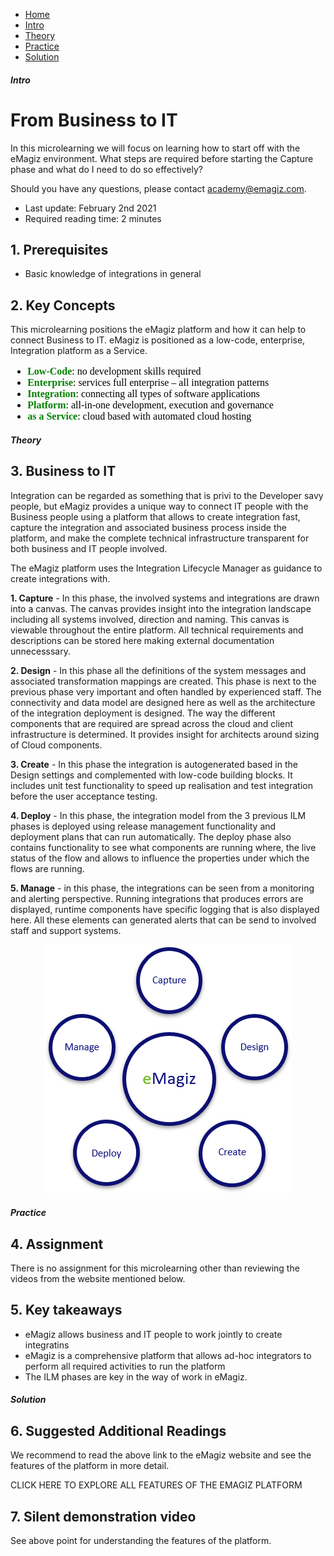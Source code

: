 <div class="ez-academy">
	<div class="ez-academy__body">
		<main class="micro-learning">
		<!-- <div class="dropdown">
<select class="dropdown__dropdown">
<option value="from-business-to-it-with-emagiz">From Business to IT with eMagiz</option>
    <option value="getting-the-technical-requirements" onclick="window.location.href='../../docs/microlearning/index-crashcourse-messaging';">Getting the technical requirements</option>
    <option value="moving-onto-the-next-step">Moving onto the next step</option>    
</select>
<div class="dropdown__nav">
<a href="" class="dropdown__previous"><img src="../../img/icon-previous32.svg"/></a>
<a href="" class="dropdown__next"><img src="../../img/icon-next32.svg"/></a></div>
</div> -->
<ul class="doc-nav">
    <li class="doc-nav__item"><a href="../../docs/microlearning/crashcourse-platform-index" class="doc-nav__link">Home</a></li>
    <li class="doc-nav__item"><a href="#intro" class="doc-nav__link">Intro</a></li>
    <li class="doc-nav__item"><a href="#theory" class="doc-nav__link">Theory</a></li>
    <li class="doc-nav__item"><a href="#practice" class="doc-nav__link">Practice</a></li>
    <li class="doc-nav__item"><a href="#solution" class="doc-nav__link">Solution</a></li>
</ul>

<div class="doc">

##### *Intro*

# From Business to IT

In this microlearning we will focus on learning how to start off with the eMagiz environment. What steps are required before starting the Capture phase and what do I need to do so effectively?

Should you have any questions, please contact academy@emagiz.com.

- Last update: February 2nd 2021
- Required reading time: 2 minutes


## 1. Prerequisites
- Basic knowledge of integrations in general

## 2. Key Concepts

This microlearning positions the eMagiz platform and how it can help to connect Business to IT. eMagiz is positioned as a low-code, enterprise, Integration platform as a Service.

  <div>
		<font size="3" face="apple" color="black">
			<ul>
			<li><font size="3" face="verdana" color="green"><b>Low-Code</b></font>: no development skills required</li>
			<li><font size="3" face="verdana" color="green"><b>Enterprise</b></font>: services full enterprise – all integration patterns</li>
			<li><font size="3" face="verdana" color="green"><b>Integration</b></font>: connecting all types of software applications</li>
			<li><font size="3" face="verdana" color="green"><b>Platform</b></font>: all-in-one development, execution and governance</li>
			<li><font size="3" face="verdana" color="green"><b>as a Service</b></font>: cloud based with automated cloud hosting</li>
			</ul>
		</font>
</div>
		

##### Theory
  
## 3. Business to IT

Integration can be regarded as something that is privi to the Developer savy people, but eMagiz provides a unique way to connect IT people with the Business people using a platform that allows to create integration fast, capture the integration and associated business process inside the platform, and make the complete technical infrastructure transparent for both business and IT people involved. 

The eMagiz platform uses the Integration Lifecycle Manager as guidance to create integrations with.

**1. Capture** - In this phase, the involved systems and integrations are drawn into a canvas. The canvas provides insight into the integration landscape including all systems involved, direction and naming. This canvas is viewable throughout the entire platform. All technical requirements and descriptions can be stored here making external documentation unnecesssary.

**2. Design** - In this phase all the definitions of the system messages and associated transformation mappings are created. This phase is next to the previous phase very important and often handled by experienced staff. The connectivity and data model are designed here as well as the architecture of the integration deployment is designed. The way the different components that are required are spread across the cloud and client infrastructure is determined. It provides insight for architects around sizing of Cloud components. 

**3. Create** - In this phase the integration is autogenerated based in the Design settings and complemented with low-code building blocks. It includes unit test functionality to speed up realisation and test integration before the user acceptance testing.

**4. Deploy** - In this phase, the integration model from the 3 previous ILM phases is deployed using release management functionality and deployment plans that can run automatically. The deploy phase also contains functionality to see what components are running where, the live status of the flow and allows to influence the properties under which the flows are running.

**5. Manage** - in this phase, the integrations can be seen from a monitoring and alerting perspective. Running integrations that produces errors are displayed, runtime components have specific logging that is also displayed here. All these elements can generated alerts that can be send to involved staff and support systems.

<p align="center"><img src="../../img/microlearning/eMagiz-diagram.png"></p>

##### Practice

## 4. Assignment

There is no assignment for this microlearning other than reviewing the videos from the website mentioned below.

## 5. Key takeaways

- eMagiz allows business and IT people to work jointly to create integratins
- eMagiz is a comprehensive platform that allows ad-hoc integrators to perform all required activities to run the platform
- The ILM phases are key in the way of work in eMagiz.


##### Solution

## 6. Suggested Additional Readings

We recommend to read the above link to the eMagiz website and see the features of the platform in more detail.
<div>
	<previous class="button" onclick="window.location.href='https://www.emagiz.com/features-of-the-platform/';">CLICK HERE TO EXPLORE ALL FEATURES OF THE EMAGIZ PLATFORM</previous>
</div>

## 7. Silent demonstration video

See above point for understanding the features of the platform.

</div>
</main>
</div>
</div>